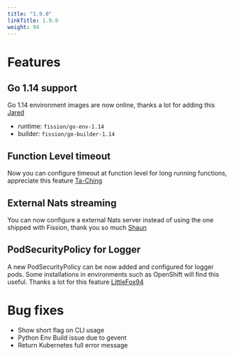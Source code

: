 ```yaml
---
title: "1.9.0"
linkTitle: 1.9.0
weight: 94
---
```


# Features

## Go 1.14 support

Go 1.14 environment images are now online, thanks a lot for adding this [Jared](https://github.com/Jared-Prime)

* runtime: `fission/go-env-1.14`
* builder: `fission/go-builder-1.14` 

## Function Level timeout

Now you can configure timeout at function level for long running functions, appreciate this feature [Ta-Ching](https://github.com/life1347)

## External Nats streaming

You can now configure a external Nats server instead of using the one shipped with Fission, thank you so much [Shaun](https://github.com/shaunc)

## PodSecurityPolicy for Logger

A new PodSecurityPolicy can be now added and configured for logger pods. Some installations in environments such as OpenShift will find this useful. Thanks a lot for this feature [LittleFox94](https://github.com/LittleFox94)


# Bug fixes

* Show short flag on CLI usage
* Python Env Build issue due to gevent
* Return Kubernetes full error message

